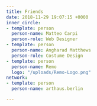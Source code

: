 ```yaml
---
title: Friends
date: 2018-11-29 19:07:15 +0000
inner_circle:
- template: person
  person-name: Matteo Carpi
  person-role: Web Designer
- template: person
  person-name: Angharad Matthews
  person-role: Costume Design
- template: person
  person-name: Remo
  logo: "/uploads/Remo-Logo.png"
network:
- template: person
  person-name: arthaus.berlin

---
```

